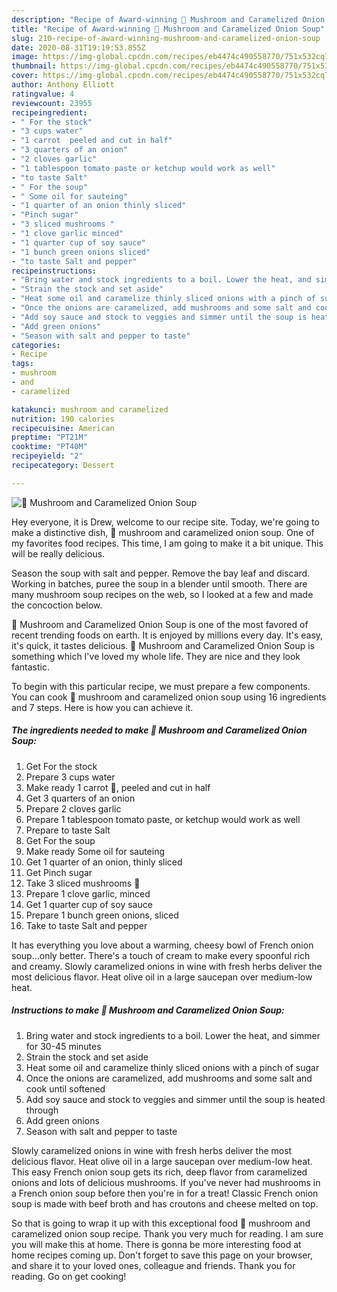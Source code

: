 ```yaml
---
description: "Recipe of Award-winning 🍄 Mushroom and Caramelized Onion Soup"
title: "Recipe of Award-winning 🍄 Mushroom and Caramelized Onion Soup"
slug: 210-recipe-of-award-winning-mushroom-and-caramelized-onion-soup
date: 2020-08-31T19:19:53.855Z
image: https://img-global.cpcdn.com/recipes/eb4474c490558770/751x532cq70/🍄-mushroom-and-caramelized-onion-soup-recipe-main-photo.jpg
thumbnail: https://img-global.cpcdn.com/recipes/eb4474c490558770/751x532cq70/🍄-mushroom-and-caramelized-onion-soup-recipe-main-photo.jpg
cover: https://img-global.cpcdn.com/recipes/eb4474c490558770/751x532cq70/🍄-mushroom-and-caramelized-onion-soup-recipe-main-photo.jpg
author: Anthony Elliott
ratingvalue: 4
reviewcount: 23955
recipeingredient:
- " For the stock"
- "3 cups water"
- "1 carrot  peeled and cut in half"
- "3 quarters of an onion"
- "2 cloves garlic"
- "1 tablespoon tomato paste or ketchup would work as well"
- "to taste Salt"
- " For the soup"
- " Some oil for sauteing"
- "1 quarter of an onion thinly sliced"
- "Pinch sugar"
- "3 sliced mushrooms "
- "1 clove garlic minced"
- "1 quarter cup of soy sauce"
- "1 bunch green onions sliced"
- "to taste Salt and pepper"
recipeinstructions:
- "Bring water and stock ingredients to a boil. Lower the heat, and simmer for 30-45 minutes"
- "Strain the stock and set aside"
- "Heat some oil and caramelize thinly sliced onions with a pinch of sugar"
- "Once the onions are caramelized, add mushrooms and some salt and cook until softened"
- "Add soy sauce and stock to veggies and simmer until the soup is heated through"
- "Add green onions"
- "Season with salt and pepper to taste"
categories:
- Recipe
tags:
- mushroom
- and
- caramelized

katakunci: mushroom and caramelized 
nutrition: 190 calories
recipecuisine: American
preptime: "PT21M"
cooktime: "PT40M"
recipeyield: "2"
recipecategory: Dessert

---
```



![🍄 Mushroom and Caramelized Onion Soup](https://img-global.cpcdn.com/recipes/eb4474c490558770/751x532cq70/🍄-mushroom-and-caramelized-onion-soup-recipe-main-photo.jpg)

Hey everyone, it is Drew, welcome to our recipe site. Today, we're going to make a distinctive dish, 🍄 mushroom and caramelized onion soup. One of my favorites food recipes. This time, I am going to make it a bit unique. This will be really delicious.

Season the soup with salt and pepper. Remove the bay leaf and discard. Working in batches, puree the soup in a blender until smooth. There are many mushroom soup recipes on the web, so I looked at a few and made the concoction below.

🍄 Mushroom and Caramelized Onion Soup is one of the most favored of recent trending foods on earth. It is enjoyed by millions every day. It's easy, it's quick, it tastes delicious. 🍄 Mushroom and Caramelized Onion Soup is something which I've loved my whole life. They are nice and they look fantastic.


To begin with this particular recipe, we must prepare a few components. You can cook 🍄 mushroom and caramelized onion soup using 16 ingredients and 7 steps. Here is how you can achieve it.

<!--inarticleads1-->

##### The ingredients needed to make 🍄 Mushroom and Caramelized Onion Soup:

1. Get  For the stock
1. Prepare 3 cups water
1. Make ready 1 carrot 🥕, peeled and cut in half
1. Get 3 quarters of an onion
1. Prepare 2 cloves garlic
1. Prepare 1 tablespoon tomato paste, or ketchup would work as well
1. Prepare to taste Salt
1. Get  For the soup
1. Make ready  Some oil for sauteing
1. Get 1 quarter of an onion, thinly sliced
1. Get Pinch sugar
1. Take 3 sliced mushrooms 🍄
1. Prepare 1 clove garlic, minced
1. Get 1 quarter cup of soy sauce
1. Prepare 1 bunch green onions, sliced
1. Take to taste Salt and pepper


It has everything you love about a warming, cheesy bowl of French onion soup…only better. There&#39;s a touch of cream to make every spoonful rich and creamy. Slowly caramelized onions in wine with fresh herbs deliver the most delicious flavor. Heat olive oil in a large saucepan over medium-low heat. 

<!--inarticleads2-->

##### Instructions to make 🍄 Mushroom and Caramelized Onion Soup:

1. Bring water and stock ingredients to a boil. Lower the heat, and simmer for 30-45 minutes
1. Strain the stock and set aside
1. Heat some oil and caramelize thinly sliced onions with a pinch of sugar
1. Once the onions are caramelized, add mushrooms and some salt and cook until softened
1. Add soy sauce and stock to veggies and simmer until the soup is heated through
1. Add green onions
1. Season with salt and pepper to taste


Slowly caramelized onions in wine with fresh herbs deliver the most delicious flavor. Heat olive oil in a large saucepan over medium-low heat. This easy French onion soup gets its rich, deep flavor from caramelized onions and lots of delicious mushrooms. If you&#39;ve never had mushrooms in a French onion soup before then you&#39;re in for a treat! Classic French onion soup is made with beef broth and has croutons and cheese melted on top. 

So that is going to wrap it up with this exceptional food 🍄 mushroom and caramelized onion soup recipe. Thank you very much for reading. I am sure you will make this at home. There is gonna be more interesting food at home recipes coming up. Don't forget to save this page on your browser, and share it to your loved ones, colleague and friends. Thank you for reading. Go on get cooking!
